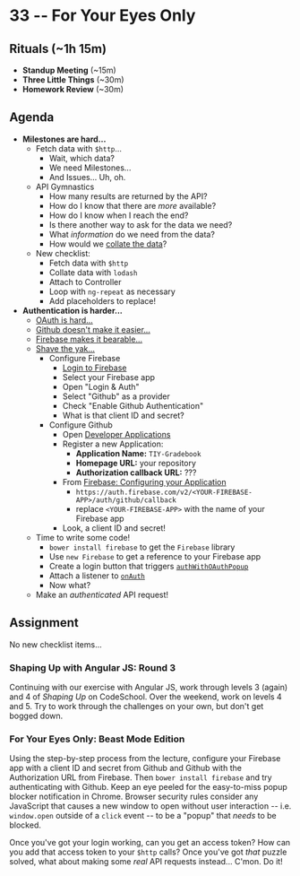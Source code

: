 # 33 -- For Your Eyes Only

## Rituals (~1h 15m)

* **Standup Meeting** (~15m)
* **Three Little Things** (~30m)
* **Homework Review** (~30m)

## Agenda

* **Milestones are hard...**
  * Fetch data with `$http`...
    * Wait, which data?
    * We need Milestones...
    * And Issues... Uh, oh.
  * API Gymnastics
    * How many results are returned by the API?
    * How do I know that there are _more_ available?
    * How do I know when I reach the end?
    * Is there another way to ask for the data we need?
    * What _information_ do we need from the data?
    * How would we [collate the data](https://en.wikipedia.org/wiki/Collation)?
  * New checklist:
    * Fetch data with `$http`
    * Collate data with `lodash`
    * Attach to Controller
    * Loop with `ng-repeat` as necessary
    * Add placeholders to replace!
* **Authentication is harder...**
  * [OAuth is hard...](http://oauthbible.com/#oauth-2-two-legged)
  * [Github doesn't make it easier...](https://developer.github.com/v3/oauth/)
  * [Firebase makes it bearable...](https://www.firebase.com/docs/web/guide/login/github.html)
  * [Shave the yak...](https://www.firebase.com/docs/web/guide/user-auth.html#section-configuring)
    * Configure Firebase
      * [Login to Firebase](https://firebase.com/login)
      * Select your Firebase app
      * Open "Login & Auth"
      * Select "Github" as a provider
      * Check "Enable Github Authentication"
      * What is that client ID and secret?
    * Configure Github
      * Open [Developer Applications](https://github.com/settings/developers)
      * Register a new Application:
        * **Application Name:** `TIY-Gradebook`
        * **Homepage URL:** your repository
        * **Authorization callback URL:** ???
      * From [Firebase: Configuring your Application](https://www.firebase.com/docs/web/guide/login/github.html#section-configure)
        * `https://auth.firebase.com/v2/<YOUR-FIREBASE-APP>/auth/github/callback`
        * replace `<YOUR-FIREBASE-APP>` with the name of your Firebase app
      * Look, a client ID and secret!
  * Time to write some code!
    * `bower install firebase` to get the `Firebase` library
    * Use `new Firebase` to get a reference to your Firebase app
    * Create a login button that triggers [`authWithOAuthPopup`](https://www.firebase.com/docs/web/api/firebase/authwithoauthpopup.html)
    * Attach a listener to [`onAuth`](https://www.firebase.com/docs/web/api/firebase/onauth.html)
    * Now what?
  * Make an _authenticated_ API request!

## Assignment

No new checklist items...

### Shaping Up with Angular JS: Round 3

Continuing with our exercise with Angular JS, work through levels 3 (again) and 4 of _Shaping Up_ on CodeSchool.  Over the weekend, work on levels 4 and 5.  Try to work through the challenges on your own, but don't get bogged down.

### For Your Eyes Only: Beast Mode Edition

Using the step-by-step process from the lecture, configure your Firebase app with a client ID and secret from Github and Github with the Authorization URL from Firebase. Then `bower install firebase` and try authenticating with Github. Keep an eye peeled for the easy-to-miss popup blocker notification in Chrome. Browser security rules consider any JavaScript that causes a new window to open without user interaction -- i.e. `window.open` outside of a `click` event -- to be a "popup" that _needs_ to be blocked.

Once you've got your login working, can you get an access token? How can you add that access token to your `$http` calls? Once you've got _that_ puzzle solved, what about making some _real_ API requests instead... C'mon. Do it!

